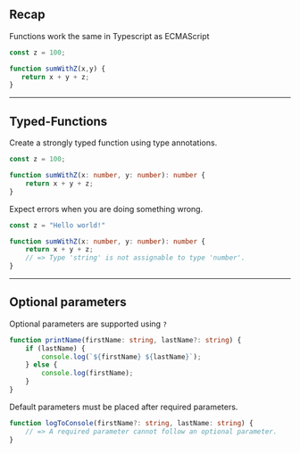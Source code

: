 ## Recap

Functions work the same in Typescript as ECMAScript

```Typescript
const z = 100;

function sumWithZ(x,y) {
   return x + y + z;
}
```

---

## Typed-Functions

Create a strongly typed function using type annotations.

```typescript
const z = 100;

function sumWithZ(x: number, y: number): number {
    return x + y + z;
}
```

Expect errors when you are doing something wrong.<!-- .element class="fragment" data-fragment-index="0" -->

```typescript
const z = "Hello world!"

function sumWithZ(x: number, y: number): number {
    return x + y + z;
    // => Type 'string' is not assignable to type 'number'.
}
```
<!-- .element class="fragment" data-fragment-index="0" -->

---

## Optional parameters

Optional parameters are supported using `?`

```typescript
function printName(firstName: string, lastName?: string) {
    if (lastName) {
        console.log(`${firstName} ${lastName}`);
    } else {
        console.log(firstName);
    }
}
```

Default parameters must be placed after required parameters.
<!-- .element class="fragment" data-fragment-index="0" -->

```typescript
function logToConsole(firstName?: string, lastName: string) {
    // => A required parameter cannot follow an optional parameter.
}
```
<!-- .element class="fragment" data-fragment-index="0" -->
